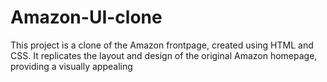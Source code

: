 # Amazon-UI-clone
This project is a clone of the Amazon frontpage, created using HTML and CSS. It replicates the layout and design of the original Amazon homepage, providing a visually appealing
